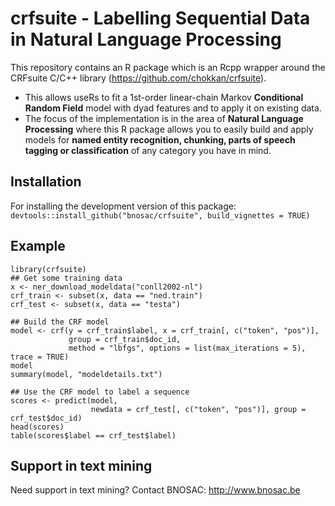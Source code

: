 # crfsuite - Labelling Sequential Data in Natural Language Processing

This repository contains an R package which is an Rcpp wrapper around the CRFsuite C/C++ library (https://github.com/chokkan/crfsuite).

- This allows useRs to fit a 1st-order linear-chain Markov **Conditional Random Field** model with dyad features and to apply it on existing data.
- The focus of the implementation is in the area of **Natural Language Processing** where this R package allows you to easily build and apply models for **named entity recognition, chunking, parts of speech tagging or classification** of any category you have in mind.

## Installation

For installing the development version of this package: `devtools::install_github("bnosac/crfsuite", build_vignettes = TRUE)`

## Example

```
library(crfsuite)
## Get some training data
x <- ner_download_modeldata("conll2002-nl")
crf_train <- subset(x, data == "ned.train")
crf_test <- subset(x, data == "testa")

## Build the CRF model
model <- crf(y = crf_train$label, x = crf_train[, c("token", "pos")], 
             group = crf_train$doc_id, 
             method = "lbfgs", options = list(max_iterations = 5), trace = TRUE) 
model
summary(model, "modeldetails.txt")

## Use the CRF model to label a sequence
scores <- predict(model, 
                  newdata = crf_test[, c("token", "pos")], group = crf_test$doc_id)
head(scores)
table(scores$label == crf_test$label)
```

## Support in text mining

Need support in text mining?
Contact BNOSAC: http://www.bnosac.be
